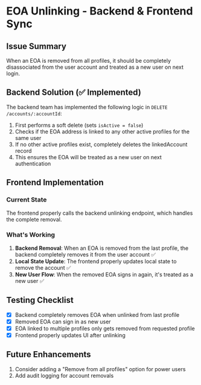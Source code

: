 # EOA Unlinking - Backend & Frontend Sync

## Issue Summary

When an EOA is removed from all profiles, it should be completely disassociated from the user account and treated as a new user on next login.

## Backend Solution (✅ Implemented)

The backend team has implemented the following logic in `DELETE /accounts/:accountId`:

1. First performs a soft delete (sets `isActive = false`)
2. Checks if the EOA address is linked to any other active profiles for the same user
3. If no other active profiles exist, completely deletes the linkedAccount record
4. This ensures the EOA will be treated as a new user on next authentication

## Frontend Implementation

### Current State

The frontend properly calls the backend unlinking endpoint, which handles the complete removal.

### What's Working

1. **Backend Removal**: When an EOA is removed from the last profile, the backend completely removes it from the user account ✅
2. **Local State Update**: The frontend properly updates local state to remove the account ✅
3. **New User Flow**: When the removed EOA signs in again, it's treated as a new user ✅


## Testing Checklist

- [x] Backend completely removes EOA when unlinked from last profile
- [x] Removed EOA can sign in as new user
- [x] EOA linked to multiple profiles only gets removed from requested profile
- [x] Frontend properly updates UI after unlinking

## Future Enhancements

1. Consider adding a "Remove from all profiles" option for power users
2. Add audit logging for account removals
